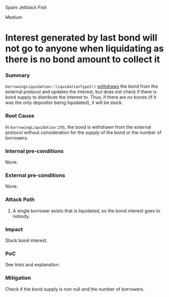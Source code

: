 Spare Jetblack Fish

Medium

# Interest generated by last bond will not go to anyone when liquidating as there is no bond amount to collect it

### Summary

`borrowingLiquidation::liquidationType1()` [withdraws](https://github.com/sherlock-audit/2024-11-autonomint/blob/main/Blockchain/Blockchian/contracts/Core_logic/borrowLiquidation.sol#L295) the bond from the external protocol and updates the interest, but does not check if there is bond supply to distribute the interest to. Thus, if there are no bonds (if it was the only depositor being liquidated), it will be stuck. 

### Root Cause

In `borrowingLiquidation:295`, the bond is withdrawn from the external protocol without consideration for the supply of the bond or the number of borrowers.

### Internal pre-conditions

None.

### External pre-conditions

None.

### Attack Path

1. A single borrower exists that is liquidated, so the bond interest goes to nobody.

### Impact

Stuck bond interest.

### PoC

See links and explanation.

### Mitigation

Check if the bond supply is non null and the number of borrowers.